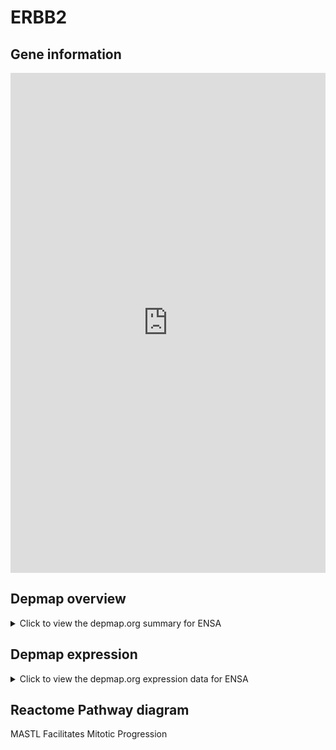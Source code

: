 <h1>ERBB2</h1>

<h2>Gene information</h2>
<iframe src="https://depmap.org/portal/gene/ENSA?tab=about" style="border:none;width:100%;height:800px"></iframe>

<h2>Depmap overview</h2>
<details>
  <summary>Click to view the depmap.org summary for ENSA</summary>
  <iframe src="https://depmap.org/portal/gene/ENSA?tab=overview" style="border:none;width:100%;height:800px"></iframe>
</details>

<h2>Depmap expression</h2>
<details>
  <summary>Click to view the depmap.org expression data for ENSA</summary>
  <iframe src="https://depmap.org/portal/gene/ENSA?tab=characterization" style="border:none;width:100%;height:800px"></iframe>
</details>



<h2>Reactome Pathway diagram</h2>
MASTL Facilitates Mitotic Progression
<div id="diagramHolder"></div>

<script>
    //Creating the Reactome Diagram widget
    //Take into account a proxy needs to be set up in your server side pointing to www.reactome.org
    function onReactomeDiagramReady(){  //This function is automatically called when the widget code is ready to be used
        var diagram = Reactome.Diagram.create({
            "placeHolder" : "diagramHolder",
            "width" : 900,
            "height" : 500
        });

        //Initialising it to the "Hemostasis" pathway
        diagram.loadDiagram("R-HSA-2465910");

        //Adding different listeners

        diagram.onDiagramLoaded(function (loaded) {
            console.info("Loaded ", loaded);
            diagram.flagItems("BAD");
	    diagram.flagItems("Q92934");
            if (loaded == "R-HSA-2465910") diagram.selectItem("R-HSA-2465910");
        });

     }
</script>



